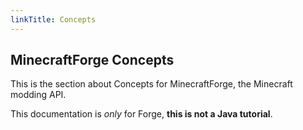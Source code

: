 ```yaml
---
linkTitle: Concepts
---
```


<article class="docs-entry">
<h1 id="minecraftforge-documentation">MinecraftForge Concepts</h1>
<p>This is the section about Concepts for <a>MinecraftForge</a>, the Minecraft modding API.</p>
<p>This documentation is <em>only</em> for Forge, <strong>this is not a Java tutorial</strong>.</p>
</article>